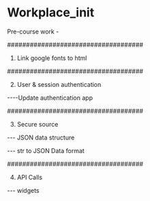 # Workplace_init
Pre-course work -

####################################

1. Link google fonts to html

####################################

2. User & session authentication 

----Update authentication app

####################################

3. Secure source 

--- JSON data structure

--- str to JSON Data format

####################################

4. API Calls

 --- widgets